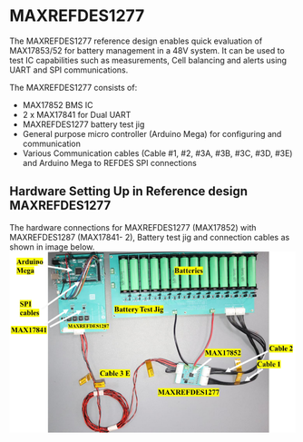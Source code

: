 # MAXREFDES1277
The MAXREFDES1277 reference design enables quick evaluation of MAX17853/52 for battery 
management in a 48V system. It can be used to test IC capabilities such as measurements, Cell balancing 
and alerts using UART and SPI communications.

The MAXREFDES1277 consists of:
- MAX17852 BMS IC
- 2 x MAX17841 for Dual UART
- MAXREFDES1277 battery test jig
- General purpose micro controller (Arduino Mega) for configuring and communication
- Various Communication cables (Cable #1, #2, #3A, #3B, #3C, #3D, #3E) and Arduino Mega to 
REFDES SPI connections

## Hardware Setting Up in Reference design MAXREFDES1277
The hardware connections for MAXREFDES1277 (MAX17852) with MAXREFDES1287 (MAX17841-
2), Battery test jig and connection cables as shown in image below.
![image](setup.png)

